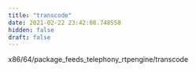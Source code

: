```yaml
---
title: "transcode"
date: 2021-02-22 23:42:08.748558
hidden: false
draft: false
---
```


x86/64/package_feeds_telephony_rtpengine/transcode

